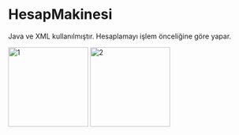 # HesapMakinesi
Java ve XML kullanılmıştır. Hesaplamayı işlem önceliğine göre yapar.



<img width="162" alt="1" src="https://user-images.githubusercontent.com/116540963/226404085-84a8cfa3-c247-4c86-8b33-49cf9379368d.png">

<img width="162" alt="2" src="https://user-images.githubusercontent.com/116540963/226404120-5462c85a-6892-4d68-a3d3-7e259d6e7f3e.png">
